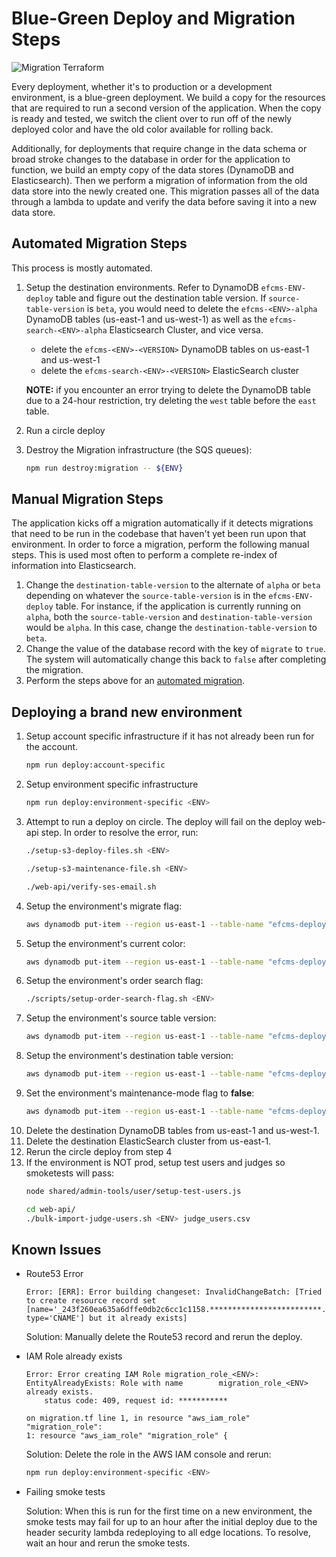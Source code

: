 # Blue-Green Deploy and Migration Steps

![Migration Terraform](https://user-images.githubusercontent.com/1868782/117465361-9f83e400-af1f-11eb-8844-b14fefa2c3d2.png)

Every deployment, whether it's to production or a development environment, is a blue-green deployment. We build a copy for the resources that are required to run a second version of the application. When the copy is ready and tested, we switch the client over to run off of the newly deployed color and have the old color available for rolling back.

Additionally, for deployments that require change in the data schema or broad stroke changes to the database in order for the application to function, we build an empty copy of the data stores (DynamoDB and Elasticsearch). Then we perform a migration of information from the old data store into the newly created one. This migration passes all of the data through a lambda to update and verify the data before saving it into a new data store.

## Automated Migration Steps

This process is mostly automated.

1. Setup the destination environments.  Refer to DynamoDB `efcms-ENV-deploy`  table and figure out the destination table version.  If `source-table-version` is `beta`, you would need to delete the `efcms-<ENV>-alpha` DynamoDB tables (us-east-1 and us-west-1) as well as the `efcms-search-<ENV>-alpha` Elasticsearch Cluster, and vice versa.

    - delete the `efcms-<ENV>-<VERSION>` DynamoDB tables on us-east-1 and us-west-1
    - delete the `efcms-search-<ENV>-<VERSION>` ElasticSearch cluster

    **NOTE:** if you encounter an error trying to delete the DynamoDB table due to a 24-hour restriction, try deleting the `west` table before the `east` table.

2. Run a circle deploy


3. Destroy the Migration infrastructure (the SQS queues):

    ```bash
    npm run destroy:migration -- ${ENV}
    ```

## Manual Migration Steps

The application kicks off a migration automatically if it detects migrations that need to be run in the codebase that haven't yet been run upon that environment. In order to force a migration, perform the following manual steps. This is used most often to perform a complete re-index of information into Elasticsearch.

1. Change the `destination-table-version` to the alternate of `alpha` or `beta` depending on whatever the `source-table-version` is in the `efcms-ENV-deploy` table. For instance, if the application is currently running on `alpha`, both the `source-table-version` and `destination-table-version` would be `alpha`. In this case, change the `destination-table-version` to `beta`.
2. Change the value of the database record with the key of `migrate` to `true`. The system will automatically change this back to `false` after completing the migration.
3. Perform the steps above for an [automated migration](#automated-migration-steps).

## Deploying a brand new environment

1. Setup account specific infrastructure if it has not already been run for the account.
    ```bash
    npm run deploy:account-specific
    ```
2. Setup environment specific infrastructure
    ```bash
    npm run deploy:environment-specific <ENV>
    ```
3. Attempt to run a deploy on circle. The deploy will fail on the deploy web-api step. In order to resolve the error, run:
    ```bash
    ./setup-s3-deploy-files.sh <ENV>
    ```
    ```bash
    ./setup-s3-maintenance-file.sh <ENV>
    ```
    ```bash
   ./web-api/verify-ses-email.sh
    ```
4. Setup the environment's migrate flag:
    ```bash
    aws dynamodb put-item --region us-east-1 --table-name "efcms-deploy-${ENV}" --item '{"pk":{"S":"migrate"},"sk":{"S":"migrate"},"current":{"BOOL":true}}'
    ```
4. Setup the environment's current color:
    ```bash
    aws dynamodb put-item --region us-east-1 --table-name "efcms-deploy-${ENV}" --item '{"pk":{"S":"current-color"},"sk":{"S":"current-color"},"current":{"S":"blue"}}'
    ```
5. Setup the environment's order search flag:
    ```bash
    ./scripts/setup-order-search-flag.sh <ENV>
    ```
6. Setup the environment's source table version:
    ```bash
    aws dynamodb put-item --region us-east-1 --table-name "efcms-deploy-${ENV}" --item '{"pk":{"S":"source-table-version"},"sk":{"S":"source-table-version"},"current":{"S":"alpha"}}'
    ```
7. Setup the environment's destination table version:
    ```bash
    aws dynamodb put-item --region us-east-1 --table-name "efcms-deploy-${ENV}" --item '{"pk":{"S":"destination-table-version"},"sk":{"S":"destination-table-version"},"current":{"S":"beta"}}'
    ```
8. Set the environment's maintenance-mode flag to **false**:
    ```bash
    aws dynamodb put-item --region us-east-1 --table-name "efcms-deploy-${ENV}" --item '{"pk":{"S":"maintenance-mode"},"sk":{"S":"maintenance-mode"},"current":{"BOOL": false}}'
    ```
9. Delete the destination DynamoDB tables from us-east-1 and us-west-1. 
10. Delete the destination ElasticSearch cluster from us-east-1.
11. Rerun the circle deploy from step 4
12. If the environment is NOT prod, setup test users and judges so smoketests will pass:
    ```bash
    node shared/admin-tools/user/setup-test-users.js
    ```
    ```bash
    cd web-api/
    ./bulk-import-judge-users.sh <ENV> judge_users.csv
    ```

## Known Issues

- Route53 Error
    ```
    Error: [ERR]: Error building changeset: InvalidChangeBatch: [Tried to create resource record set [name='_243f260ea635a6dffe0db2c6cc1c1158.*************************.', type='CNAME'] but it already exists]
    ```
    Solution: Manually delete the Route53 record and rerun the deploy.

- IAM Role already exists
    ```
    Error: Error creating IAM Role migration_role_<ENV>: EntityAlreadyExists: Role with name 		migration_role_<ENV> already exists.
        status code: 409, request id: ***********

    on migration.tf line 1, in resource "aws_iam_role" "migration_role":
    1: resource "aws_iam_role" "migration_role" {
    ```
    Solution: Delete the role in the AWS IAM console and rerun: 
    ```bash
    npm run deploy:environment-specific <ENV>
    ````
- Failing smoke tests

    Solution: When this is run for the first time on a new environment, the smoke tests may fail for up to an hour after the initial deploy due to the header security lambda redeploying to all edge locations. To resolve, wait an hour and rerun the smoke tests.

 